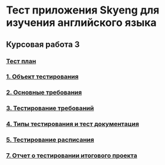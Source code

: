 # Тест приложения Skyeng для изучения английского языка
## Курсовая работа 3

### [Тест план](https://github.com/ELvovo7/-Coursework-3-Skypro-/blob/main/docs/Тест%20план.md)

### [1. Объект тестирования](https://github.com/ELvovo7/-Coursework-3-Skypro-/blob/main/docs/Объект%20тестирования.md)

### [2. Основные требования](https://github.com/ELvovo7/-Coursework-3-Skypro-/blob/main/docs/Основные%20требования.md)

### [3. Тестирование требований](https://github.com/ELvovo7/-1-2-Skypro-/blob/main/docs/Тестирование%20требований.md)

### [4. Типы тестирования и тест документация](https://github.com/ELvovo7/-1-2-Skypro-/blob/main/docs/Типы%20тестирования%20и%20тест%20документация.md)

### [5. Тестирование расписания](https://github.com/ELvovo7/-1-2-Skypro-/blob/main/docs/Тестирование%20расписания.md)

### [7. Отчет о тестировании итогового проекта](https://github.com/ELvovo7/-1-2-Skypro-/blob/main/docs/Отчет%20о%20тестировании%20итогового%20проекта.md)
